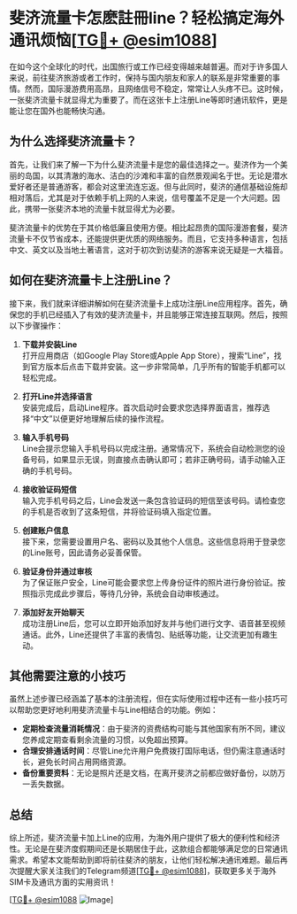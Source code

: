 # 斐济流量卡怎麽註冊line？轻松搞定海外通讯烦恼[[TG💪+ @esim1088](https://t.me/s/esim1088)]

在如今这个全球化的时代，出国旅行或工作已经变得越来越普遍。而对于许多国人来说，前往斐济旅游或者工作时，保持与国内朋友和家人的联系是非常重要的事情。然而，国际漫游费用高昂，且网络信号不稳定，常常让人头疼不已。这时候，一张斐济流量卡就显得尤为重要了。而在这张卡上注册Line等即时通讯软件，更是能让您在国外也能畅快沟通。

## 为什么选择斐济流量卡？

首先，让我们来了解一下为什么斐济流量卡是您的最佳选择之一。斐济作为一个美丽的岛国，以其清澈的海水、洁白的沙滩和丰富的自然景观闻名于世。无论是潜水爱好者还是普通游客，都会对这里流连忘返。但与此同时，斐济的通信基础设施却相对落后，尤其是对于依赖手机上网的人来说，信号覆盖不足是一个大问题。因此，携带一张斐济本地的流量卡就显得尤为必要。

斐济流量卡的优势在于其价格低廉且使用方便。相比起昂贵的国际漫游套餐，斐济流量卡不仅节省成本，还能提供更优质的网络服务。而且，它支持多种语言，包括中文、英文以及当地土著语言，这对于初次到访斐济的游客来说无疑是一大福音。

## 如何在斐济流量卡上注册Line？

接下来，我们就来详细讲解如何在斐济流量卡上成功注册Line应用程序。首先，确保您的手机已经插入了有效的斐济流量卡，并且能够正常连接互联网。然后，按照以下步骤操作：

1. **下载并安装Line**  
   打开应用商店（如Google Play Store或Apple App Store），搜索“Line”，找到官方版本后点击下载并安装。这一步非常简单，几乎所有的智能手机都可以轻松完成。

2. **打开Line并选择语言**  
   安装完成后，启动Line程序。首次启动时会要求您选择界面语言，推荐选择“中文”以便更好地理解后续的操作流程。

3. **输入手机号码**  
   Line会提示您输入手机号码以完成注册。通常情况下，系统会自动检测您的设备号码，如果显示无误，则直接点击确认即可；若非正确号码，请手动输入正确的手机号码。

4. **接收验证码短信**  
   输入完手机号码之后，Line会发送一条包含验证码的短信至该号码。请检查您的手机是否收到了这条短信，并将验证码填入指定位置。

5. **创建账户信息**  
   接下来，您需要设置用户名、密码以及其他个人信息。这些信息将用于登录您的Line账号，因此请务必妥善保管。

6. **验证身份并通过审核**  
   为了保证账户安全，Line可能会要求您上传身份证件的照片进行身份验证。按照指示完成此步骤后，等待几分钟，系统会自动审核通过。

7. **添加好友开始聊天**  
   成功注册Line后，您可以立即开始添加好友并与他们进行文字、语音甚至视频通话。此外，Line还提供了丰富的表情包、贴纸等功能，让交流更加有趣生动。

## 其他需要注意的小技巧

虽然上述步骤已经涵盖了基本的注册流程，但在实际使用过程中还有一些小技巧可以帮助您更好地利用斐济流量卡与Line相结合的功能。例如：

- **定期检查流量消耗情况**：由于斐济的资费结构可能与其他国家有所不同，建议您养成定期查看剩余流量的习惯，以免超出预算。
- **合理安排通话时间**：尽管Line允许用户免费拨打国际电话，但仍需注意通话时长，避免长时间占用网络资源。
- **备份重要资料**：无论是照片还是文档，在离开斐济之前都应做好备份，以防万一丢失数据。

## 总结

综上所述，斐济流量卡加上Line的应用，为海外用户提供了极大的便利性和经济性。无论是在斐济度假期间还是长期居住于此，这款组合都能够满足您的日常通讯需求。希望本文能帮助到即将前往斐济的朋友，让他们轻松解决通讯难题。最后再次提醒大家关注我们的Telegram频道[[TG💪+ @esim1088](https://t.me/s/esim1088)]，获取更多关于海外SIM卡及通讯方面的实用资讯！

[[TG💪+ @esim1088](https://t.me/s/esim1088) ![Image](https://i.postimg.cc/4NQfJmqS/Snipaste-2025-05-13-00-14-12.png)]